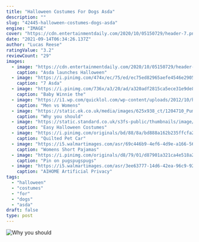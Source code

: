 ```yaml
---
title: "Halloween Costumes For Dogs Asda"
description: ""
slug: "42445-halloween-costumes-dogs-asda"
engine: "IMAGE"
cover: "https://cdn.entertainmentdaily.com/2020/10/05150729/header-7.png"
date: "2021-09-14T06:34:26.137Z"
author: "Lucas Reese"
ratingValue: "3.2"
reviewCount: "29"
images:
  - image: "https://cdn.entertainmentdaily.com/2020/10/05150729/header-7.png"
    caption: "Asda launches Halloween"
  - image: "https://i.pinimg.com/474x/ec/75/ed/ec75ed82965aefe4546e2905d78e0c45.jpg"
    caption: "7 Asda"
  - image: "https://i.pinimg.com/736x/a3/20/ad/a320adf2815ca5ece31e9de8b3c74761--fancy-dress-costume-triplets.jpg"
    caption: "Baby Winnie the"
  - image: "https://i1.wp.com/quicklol.com/wp-content/uploads/2012/10/halloween-costumes.jpg"
    caption: "Men vs Womens"
  - image: "https://static.ok.co.uk/media/images/625x938_ct/1204710_Pumpkin_2_6aba2d5f42b5cd16e37de744d7fd7f6b.jpg"
    caption: "Why you should"
  - image: "https://static.standard.co.uk/s3fs-public/thumbnails/image/2018/08/21/17/menshalloweencostumes2.jpg"
    caption: "Easy Halloween Costumes"
  - image: "https://i.pinimg.com/originals/bd/88/8a/bd888a162b235ffcfa2e1ed23df719d5.jpg"
    caption: "Quilted Pet Car"
  - image: "https://i5.walmartimages.com/asr/69c446b9-4ef6-4d9e-a166-56f91ae227de.780735670fb1ed509b8bfa9841de2524.jpeg"
    caption: "Womens Short Pajamas"
  - image: "https://i.pinimg.com/originals/d8/79/01/d87901a321ca4e518a2ca4c4c0537ea1.png"
    caption: "Pin on pugspugspugs"
  - image: "https://i5.walmartimages.com/asr/3ee63777-14d6-42ea-96c9-92a8b7b3ace3.222e2e9a2efea80db244a9999cce5636.jpeg"
    caption: "AIHOME Artificial Privacy"
tags:
  - "halloween"
  - "costumes"
  - "for"
  - "dogs"
  - "asda"
draft: false
type: post
---
```



![Why you should](https://static.ok.co.uk/media/images/625x938_ct/1204710_Pumpkin_2_6aba2d5f42b5cd16e37de744d7fd7f6b.jpg "Why you should")


<!--inArticleAds-->

<!--galleryOne-->


<!--inArticleAds-->

<!--galleryTwo-->


<!--galleryThree-->

